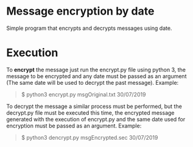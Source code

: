 # Message encryption by date

  
Simple program that encrypts and decrypts messages using date.


# Execution

  
To **encrypt** the message just run the encrypt.py file using python 3, the message to be encrypted and any date must be passed as an argument (The same date will be used to decrypt the past message). Example:
> $ python3 encrypt.py msgOriginal.txt 30/07/2019
  
To decrypt the message a similar process must be performed, but the decrypt.py file must be executed this time, the encrypted message generated with the execution of encrypt.py and the same date used for encryption must be passed as an argument. Example:
> $ python3 dencrypt.py msgEncrypted.sec 30/07/2019

